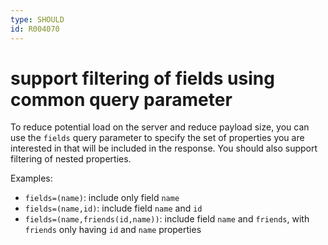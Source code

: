 ```yaml
---
type: SHOULD
id: R004070
---
```


# support filtering of fields using common query parameter

To reduce potential load on the server and reduce payload size, you can use the `fields` query parameter to specify the set of properties you are interested in that will be included in the response.
You should also support filtering of nested properties.

Examples:

- `fields=(name)`: include only field `name`
- `fields=(name,id)`: include field `name` and `id`
- `fields=(name,friends(id,name))`: include field `name` and `friends`, with `friends` only having `id` and `name` properties
